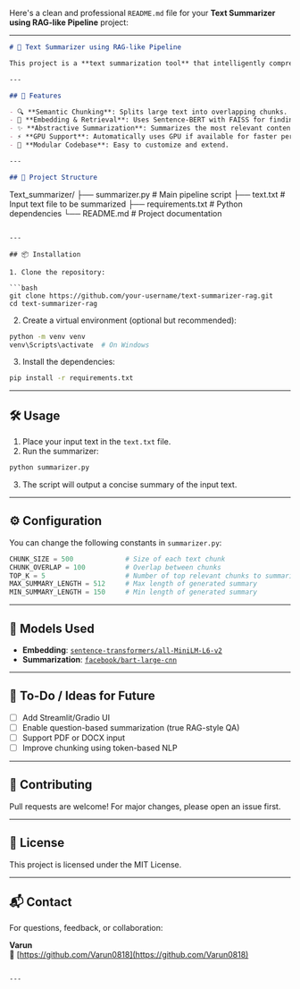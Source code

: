 Here's a clean and professional `README.md` file for your **Text Summarizer using RAG-like Pipeline** project:

---

```markdown
# 🧠 Text Summarizer using RAG-like Pipeline

This project is a **text summarization tool** that intelligently compresses large documents into concise summaries. It combines **semantic chunk retrieval** using Sentence-BERT and FAISS with **abstractive summarization** powered by BART, following a RAG (Retrieval-Augmented Generation) inspired architecture.

---

## 🚀 Features

- 🔍 **Semantic Chunking**: Splits large text into overlapping chunks.
- 🤖 **Embedding & Retrieval**: Uses Sentence-BERT with FAISS for finding relevant chunks.
- ✨ **Abstractive Summarization**: Summarizes the most relevant content using Facebook's BART model.
- ⚡ **GPU Support**: Automatically uses GPU if available for faster performance.
- 🧩 **Modular Codebase**: Easy to customize and extend.

---

## 📁 Project Structure

```
Text_summarizer/
├── summarizer.py           # Main pipeline script
├── text.txt                # Input text file to be summarized
├── requirements.txt        # Python dependencies
└── README.md               # Project documentation
```

---

## 📦 Installation

1. Clone the repository:

```bash
git clone https://github.com/your-username/text-summarizer-rag.git
cd text-summarizer-rag
```

2. Create a virtual environment (optional but recommended):

```bash
python -m venv venv
venv\Scripts\activate  # On Windows
```

3. Install the dependencies:

```bash
pip install -r requirements.txt
```

---

## 🛠️ Usage

1. Place your input text in the `text.txt` file.
2. Run the summarizer:

```bash
python summarizer.py
```

3. The script will output a concise summary of the input text.

---

## ⚙️ Configuration

You can change the following constants in `summarizer.py`:

```python
CHUNK_SIZE = 500             # Size of each text chunk
CHUNK_OVERLAP = 100          # Overlap between chunks
TOP_K = 5                    # Number of top relevant chunks to summarize
MAX_SUMMARY_LENGTH = 512     # Max length of generated summary
MIN_SUMMARY_LENGTH = 150     # Min length of generated summary
```

---

## 🧠 Models Used

- **Embedding**: [`sentence-transformers/all-MiniLM-L6-v2`](https://huggingface.co/sentence-transformers/all-MiniLM-L6-v2)
- **Summarization**: [`facebook/bart-large-cnn`](https://huggingface.co/facebook/bart-large-cnn)

---

## 📌 To-Do / Ideas for Future

- [ ] Add Streamlit/Gradio UI
- [ ] Enable question-based summarization (true RAG-style QA)
- [ ] Support PDF or DOCX input
- [ ] Improve chunking using token-based NLP

---

## 🤝 Contributing

Pull requests are welcome! For major changes, please open an issue first.

---

## 📄 License

This project is licensed under the MIT License.

---

## 📬 Contact

For questions, feedback, or collaboration:

**Varun**  
🔗 [https://github.com/Varun0818](https://github.com/Varun0818)

```

---

